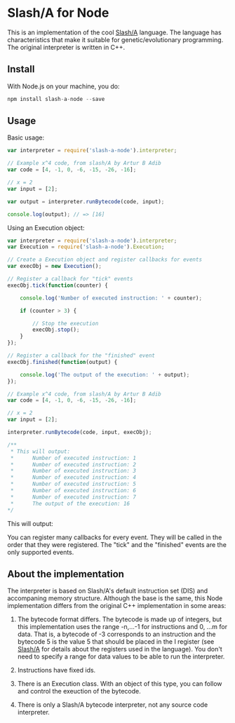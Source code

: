 Slash/A for Node
================

This is an implementation of the cool [Slash/A](https://github.com/arturadib/slash-a) language. The language has characteristics that make it suitable for genetic/evolutionary programming. The original interpreter is written in C++.


Install
-------
With Node.js on your machine, you do:
```js
npm install slash-a-node --save
```

Usage
-----
Basic usage:
```js
var interpreter = require('slash-a-node').interpreter;

// Example x^4 code, from slash/A by Artur B Adib
var code = [4, -1, 0, -6, -15, -26, -16];

// x = 2
var input = [2];

var output = interpreter.runBytecode(code, input);

console.log(output); // => [16]
```

Using an Execution object:
```js
var interpreter = require('slash-a-node').interpreter;
var Execution = require('slash-a-node').Execution;

// Create a Execution object and register callbacks for events
var execObj = new Execution();

// Register a callback for "tick" events
execObj.tick(function(counter) {

    console.log('Number of executed instruction: ' + counter);

    if (counter > 3) {

        // Stop the execution
        execObj.stop();
    }
});

// Register a callback for the "finished" event 
execObj.finished(function(output) {

    console.log('The output of the execution: ' + output);
});

// Example x^4 code, from slash/A by Artur B Adib
var code = [4, -1, 0, -6, -15, -26, -16];

// x = 2
var input = [2];

interpreter.runBytecode(code, input, execObj);

/**
 * This will output:
 *      Number of executed instruction: 1
 *      Number of executed instruction: 2
 *      Number of executed instruction: 3
 *      Number of executed instruction: 4
 *      Number of executed instruction: 5
 *      Number of executed instruction: 6
 *      Number of executed instruction: 7
 *      The output of the execution: 16
*/
```
This will output:


You can register many callbacks for every event. They will be called in the
order that they were registered. The "tick" and the "finished" events are
the only supported events.


About the implementation
------------------------
The interpreter is based on Slash/A's default instruction set (DIS) and accompaning memory structure. Although the base is the same, this Node implementation differs from the original C++ implementation in some areas:

1) The bytecode format differs. The bytecode is made up of integers, but this implementation uses the range -n,...-1 for instructions and 0, ...m for data. That is, a bytecode of -3 corresponds to an instruction and the bytecode 5 is the value 5 that should be placed in the I register (see [Slash/A](https://github.com/arturadib/slash-a) for details about the registers used in the language). You don't need to specify a range for data values to be able to run the interpreter.

2) Instructions have fixed ids.

3) There is an Execution class. With an object of this type, you can follow and control the exeuction of the bytecode.

4) There is only a Slash/A bytecode interpreter, not any source code interpreter.

